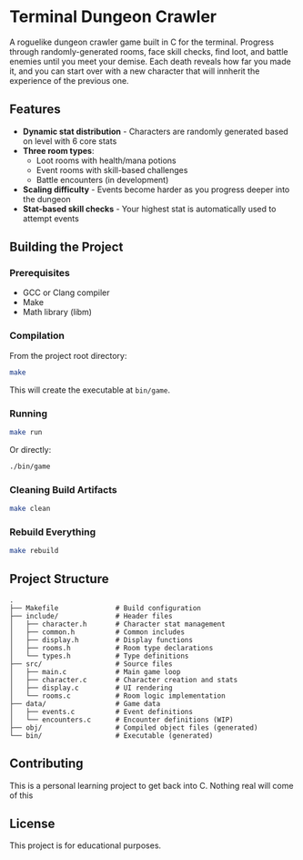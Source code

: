 # Terminal Dungeon Crawler

A roguelike dungeon crawler game built in C for the terminal. Progress through randomly-generated rooms, face skill checks, find loot, and battle enemies until you meet your demise. Each death reveals how far you made it, and you can start over with a new character that will innherit the experience of the previous one.

## Features

- **Dynamic stat distribution** - Characters are randomly generated based on level with 6 core stats
- **Three room types**:
  - Loot rooms with health/mana potions
  - Event rooms with skill-based challenges
  - Battle encounters (in development)
- **Scaling difficulty** - Events become harder as you progress deeper into the dungeon
- **Stat-based skill checks** - Your highest stat is automatically used to attempt events

## Building the Project

### Prerequisites

- GCC or Clang compiler
- Make
- Math library (libm)

### Compilation

From the project root directory:

```bash
make
```

This will create the executable at `bin/game`.

### Running

```bash
make run
```

Or directly:

```bash
./bin/game
```

### Cleaning Build Artifacts

```bash
make clean
```

### Rebuild Everything

```bash
make rebuild
```

## Project Structure

```
.
├── Makefile              # Build configuration
├── include/              # Header files
│   ├── character.h       # Character stat management
│   ├── common.h          # Common includes
│   ├── display.h         # Display functions
│   ├── rooms.h           # Room type declarations
│   └── types.h           # Type definitions
├── src/                  # Source files
│   ├── main.c            # Main game loop
│   ├── character.c       # Character creation and stats
│   ├── display.c         # UI rendering
│   └── rooms.c           # Room logic implementation
├── data/                 # Game data
│   ├── events.c          # Event definitions
│   └── encounters.c      # Encounter definitions (WIP)
├── obj/                  # Compiled object files (generated)
└── bin/                  # Executable (generated)
```

## Contributing

This is a personal learning project to get back into C. Nothing real will come of this

## License

This project is for educational purposes.
